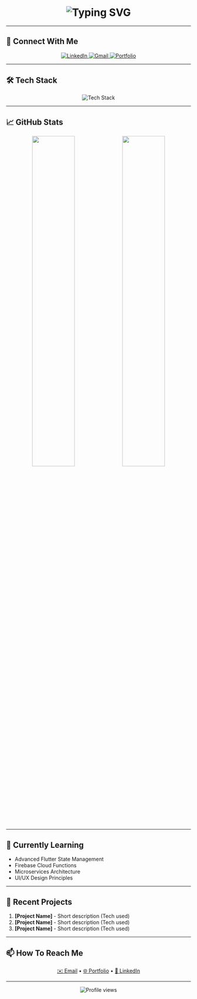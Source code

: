 <!-- Profile Header -->
<h1 align="center">
  <img src="https://readme-typing-svg.herokuapp.com?font=Fira+Code&size=28&pause=1000&color=00BFFF&center=true&vCenter=true&width=900&lines=Hi+there!+I'm+Md.+Jakaria+%F0%9F%91%8B;Flutter+Developer+%F0%9F%93%B1;CS+Student+at+AUST+%F0%9F%92%BB;Open+Source+Enthusiast+%E2%AD%90" alt="Typing SVG" />
</h1>

---

## 🔗 Connect With Me

<p align="center">
  <a href="https://www.linkedin.com/in/md-jakaria76/" target="_blank">
    <img src="https://img.shields.io/badge/LinkedIn-0077B5?style=flat&logo=linkedin&logoColor=white" alt="LinkedIn"/>
  </a>
  <a href="mailto:jakariamahmud76@gmail.com" target="_blank">
    <img src="https://img.shields.io/badge/Gmail-D14836?style=flat&logo=gmail&logoColor=white" alt="Gmail"/>
  </a>
  <a href="https://jakaria76.github.io" target="_blank">
    <img src="https://img.shields.io/badge/Portfolio-FF5722?style=flat&logo=google-chrome&logoColor=white" alt="Portfolio"/>
  </a>
</p>

---

## 🛠️ Tech Stack

<p align="center">
  <img src="https://skillicons.dev/icons?i=flutter,dart,firebase,nodejs,mongodb,react,git,github" alt="Tech Stack"/>
</p>

---

## 📈 GitHub Stats

<p align="center">
  <img src="https://github-readme-stats.vercel.app/api?username=jakaria76&show_icons=true&theme=github_dark&hide_border=true" width="48%"/>
  <img src="https://github-readme-streak-stats.herokuapp.com?user=jakaria76&theme=github-dark&hide_border=true" width="48%"/>
</p>

---

## 🌱 Currently Learning

- Advanced Flutter State Management
- Firebase Cloud Functions
- Microservices Architecture
- UI/UX Design Principles

---

## 📝 Recent Projects

1. **[Project Name]** - Short description (Tech used)
2. **[Project Name]** - Short description (Tech used)
3. **[Project Name]** - Short description (Tech used)

---

## 📫 How To Reach Me

<p align="center">
  <a href="mailto:jakariamahmud76@gmail.com">✉️ Email</a> •
  <a href="https://jakaria76.github.io">🌐 Portfolio</a> •
  <a href="https://www.linkedin.com/in/md-jakaria76/">💼 LinkedIn</a>
</p>

---

<p align="center">
  <img src="https://komarev.com/ghpvc/?username=jakaria76&label=Profile+views&color=0e75b6&style=flat" alt="Profile views"/>
</p>
